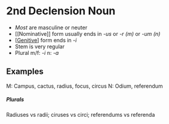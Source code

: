 # 2nd Declension Noun
* *Most* are masculine or neuter
* [[Nominative]] form usually ends in *-us* or *-r (m)* or *-um (n)*
* [[Genitive]] form ends in *-i*
* Stem is very regular
* Plural m/f: *-i* n: *-a*

## Examples
M: Campus, cactus, radius, focus, circus
N: Odium, referendum
##### Plurals
Radiuses vs radii; ciruses vs circi; referendums vs referenda

[//begin]: # "Autogenerated link references for markdown compatibility"
[Genitive]: genitive "Gentitive"
[//end]: # "Autogenerated link references"